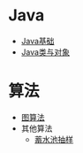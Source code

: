 # Java

+ [Java基础](notes/Java/Java基础.md)
+ [Java类与对象](notes/Java/Java类与对象.md)



# 算法

+ [图算法](notes/算法/图算法.md)
+ 其他算法
  + [蓄水池抽样](notes/算法/蓄水池抽样.md)



